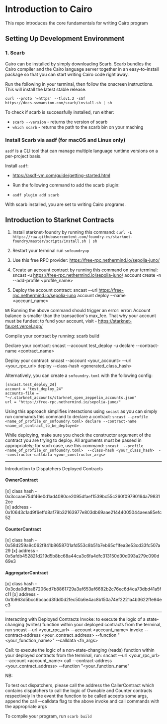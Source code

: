 # Introduction to Cairo

This repo introduces the core fundamentals for writing Cairo program

##  Setting Up Development Environment

### 1. Scarb
Cairo can be installed by simply downloading Scarb. Scarb bundles the Cairo compiler and the Cairo language server together in an easy-to-install package so that you can start writing Cairo code right away.

Run the following in your terminal, then follow the onscreen instructions. This will install the latest stable release.

``` =shell
curl --proto '=https' --tlsv1.2 -sSf https://docs.swmansion.com/scarb/install.sh | sh
```


To check if scarb is successfully installed, run either: 
- `scarb --version` - returns the version of scarb
- `which scarb` - returns the path to the scarb bin on your maching 


### Install Scarb via asdf (for macOS and Linux only)
`asdf` is a CLI tool that can manage multiple language runtime versions on a per-project basis. 

Install `asdf`:
- https://asdf-vm.com/guide/getting-started.html

- Run the following command to add the scarb plugin:
- `asdf plugin add scarb`

With scarb installed, you are set to writing Cairo programs. 

## Introduction to Starknet Contracts
1. Install starknet-foundry by running this command:
`curl -L https://raw.githubusercontent.com/foundry-rs/starknet-foundry/master/scripts/install.sh | sh`

2. Restart your terminal
 run `snfoundryup`

3. Use this free RPC provider: https://free-rpc.nethermind.io/sepolia-juno/

4. Create an account contract by running this command on your terminal:
sncast -u https://free-rpc.nethermind.io/sepolia-juno/ account create -n <name> --add-profile <profile_name>

5. Deploy the account contract:
sncast --url https://free-rpc.nethermind.io/sepolia-juno account deploy --name <account_name> 

`NB`
Running the above command should trigger an error: 
error: Account balance is smaller than the transaction's max_fee.
That why your account must be funded; to fund your account, visit - https://starknet-faucet.vercel.app/ 

Compile your contract by running: scarb build

Declare your contract:
sncast --account test_deploy -u <url> declare --contract-name <contract_name>

Deploy your contract:
sncast  --account <your_account> --url <your_rpc_url> deploy  --class-hash <generated_class_hash>

Alternatively, you can create a `snfoundry.toml` with the following config:
```
[sncast.test_deploy_24]
account = "test_deploy_24"
accounts-file = "~/.starknet_accounts/starknet_open_zeppelin_accounts.json"
url = "https://free-rpc.nethermind.io/sepolia-juno/"
```
Using this approach simplifies interactions using `sncast` as you can simply run commands this command to declare a contract:
`sncast --profile <name_of_profile_on_snfoundry.toml> declare --contract-name <name_of_contract_to_be_deployed>`

While deploying, make sure you check the constructor argument of the contract you are trying to deploy. All arguments must be passed in appropriately; for such case, use this command:
`sncast  --profile <name_of_profile_on_snfoundry.toml>  --class-hash <your_class_hash>  --constructor-calldata <your_constructor_args>`





---
Introduction to Dispatchers
Deployed Contracts
#### OwnerContract
[x] class hash - 0x3ccaae754f46e0d1ad4080ce2095dfaef1539bc55c260f09790164a798312ce  
[x] address -  0x10643c1ad9f6effd8af79b32163977e803db69aae21444005044aeea85efc52

#### CounterContract
[x] class hash - 0x58d259a9c062f841b8658701afd553c8b51b7eb65cf1fea3e53cd33fc507a29 
[x] address - 0x5afdb452821d219d5b8bc68a44ca3c6fa4dfc313150d30d093a279c090d69e3

#### AggregatorContract
[x] class hash - 0x3cda0dfba87206ed7b8861729a3af653af6682b2c76ec6d4ca73dbd41a5fc11
[x] address - 0x1b963d5bcc6bcacd3fdd0d2fec50a6e4ac8b150a74ef2221a4b3622ffe94ec3


--- 
Interacting with Deployed Contracts
Invoke: to execute the logic of a state-changing (writes) function within your deployed contracts from the terminal, run
sncast --url <your_rpc_url>  --account <account_name> invoke --contract-address <your_contract_address> --function "<your_function_name>" --calldata <fn_args>



Call: to execute the logic of a non-state-changing (reads) function within your deployed contracts from the terminal, run:
sncast --url <your_rpc_url>  --account <account_name> call --contract-address <your_contract_address> --function "<your_function_name"


NB:

To test out dispatchers, please call the address the CallerContract which contains dispatchers to call the logic of Ownable and Counter contracts respectively
In the event the function to be called accepts some args, append the call --calldata flag to the above invoke and call commands with the appropriate args



To compile your program, run `scarb build`


